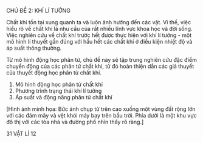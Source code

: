 CHỦ ĐỀ 2: KHÍ LÍ TƯỞNG

Chất khí tồn tại xung quanh ta và luôn ảnh hưởng đến các vật. Vì thế, việc hiểu rõ về chất khí là nhu cầu của rất nhiều lĩnh vực khoa học và đời sống. Việc nghiên cứu về chất khí trước hết được thực hiện với khí lí tưởng - một mô hình lí thuyết gần đúng với hầu hết các chất khí ở điều kiện nhiệt độ và áp suất thông thường.

Từ mô hình động học phân tử, chủ đề này sẽ tập trung nghiên cứu đặc điểm chuyển động của các phân tử chất khí, từ đó hoàn thiện dần các giả thuyết của thuyết động học phân tử chất khí.

1. Mô hình động học phân tử chất khí
2. Phương trình trạng thái khí lí tưởng
3. Áp suất và động năng phân tử chất khí

[Hình ảnh minh họa: Bức ảnh chụp từ trên cao xuống một vùng đất rộng lớn với các đám mây và vệt khói máy bay trên bầu trời. Phía dưới là một khu vực đô thị với các tòa nhà và đường phố nhìn thấy rõ ràng.]

31 VẬT LÍ 12